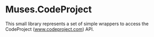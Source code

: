 # Muses.CodeProject

This small library represents a set of simple wrappers to access the CodeProject (www.codeproject.com) API.
